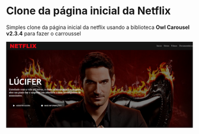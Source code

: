 # Clone da página inicial da Netflix
Simples clone da página inicial da netflix
usando a biblioteca **Owl Carousel v2.3.4** para fazer o carroussel

![Print do site](https://github.com/AdelsonMS16/clonenetflix-html-css/blob/main/assets/img/print-do-site.png)
